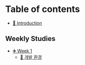 # Table of contents

* [🤨 Introduction](README.md)

## Weekly Studies

* [➕ Week 1](weekly-studies/week-1/README.md)
  * [📘 개발 환경](weekly-studies/week-1/undefined.md)
